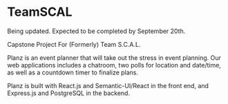 # TeamSCAL

Being updated. Expected to be completed by September 20th.

Capstone Project For (Formerly) Team S.C.A.L.

Planz is an event planner that will take out the stress in event planning.  Our web applications includes a chatroom, two polls for location and date/time, as well as a countdown timer to finalize plans.

Planz is built with React.js and Semantic-UI/React in the front end, and Express.js and PostgreSQL in the backend.
